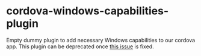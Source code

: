 # cordova-windows-capabilities-plugin

Empty dummy plugin to add necessary Windows capabilities to our cordova app. This plugin can be deprecated once [this issue](https://issues.apache.org/jira/browse/CB-12628) is fixed.
